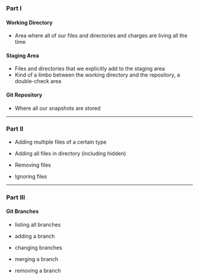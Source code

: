 ### Part I

#### Working Directory
- Area where all of our files and directories and charges are living all the time

#### Staging Area
- Files and directories that we explicitly add to the staging area
- Kind of a limbo between the working directory and the repository, a double-check area

#### Git Repository
- Where all our snapshots are stored

---

### Part II

- Adding multiple files of a certain type

- Adding all files in directory (including hidden)  

- Removing files

- Ignoring files

---

### Part III

#### Git Branches

- listing all branches

- adding a branch

- changing branches

- merging a branch

- removing a branch

